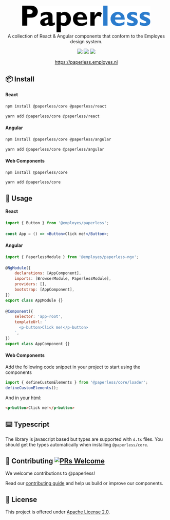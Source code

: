 <p align="center">

  <a href="https://paperless.employes.nl">
      <img src="https://github.com/Employes/paperless/raw/main/packages/core/src/assets/images/paperless.png" alt="Employes UI" width="400" />
  </a>
  <br />
<span>
A collection of React & Angular components that conform to the Employes design system.
</span>

</p>

<div align="center">

[![](https://badgen.net/npm/v/@paperless/core/latest?label=@paperless/core)](https://www.npmjs.com/package/@paperless/core)
[![](https://badgen.net/npm/v/@paperless/angular/latest?label=@paperless/angular)](https://www.npmjs.com/package/@paperless/angular)
[![](https://badgen.net/npm/v/@paperless/angular/latest?label=@paperless/react)](https://www.npmjs.com/package/@paperless/react)

</div>

<div align="center">
 <a href="https://paperless.employes.nl">https://paperless.employes.nl</a>
</div>

## 📦 Install

#### React

```bash
npm install @paperless/core @paperless/react
```

```bash
yarn add @paperless/core @paperless/react
```

#### Angular

```bash
npm install @paperless/core @paperless/angular
```

```bash
yarn add @paperless/core @paperless/angular
```

#### Web Components

```bash
npm install @paperless/core
```

```bash
yarn add @paperless/core
```

## 🚀 Usage

#### React

```jsx
import { Button } from '@employes/paperless';

const App = () => <Button>Click me!</Button>;
```

#### Angular

```jsx
import { PaperlessModule } from '@employes/paperless-ngx';

@NgModule({
    declarations: [AppComponent],
    imports: [BrowserModule, PaperlessModule],
    providers: [],
    bootstrap: [AppComponent],
})
export class AppModule {}

@Component({
    selector: 'app-root',
    templateUrl: `
      <p-button>Click me!</p-button>
    `,
})
export class AppComponent {}
```

#### Web Components

Add the following code snippet in your project to start using the components

```javascript
import { defineCustomElements } from '@paperless/core/loader';
defineCustomElements();
```

And in your html:

```html
<p-button>Click me!</p-button>
```

## ⌨️ Typescript

The library is javascript based but types are supported with `d.ts` files.
You should get the types automatically when installing `@paperless/core`.

## 🤝 Contributing [![PRs Welcome](https://img.shields.io/badge/PRs-welcome-brightgreen.svg?style=flat-square)](http://makeapullrequest.com)

We welcome contributions to @paperless!

Read our [contributing
guide](https://github.com/Employes/paperless/blob/main/CONTRIBUTING.md) and help us build or improve our components.

## 📝 License

This project is offered under [Apache
License 2.0](https://github.com/employes/paperless/blob/main/LICENSE).

